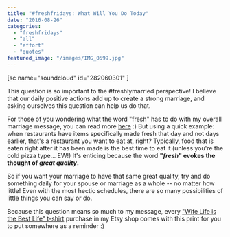 ```yaml
---
title: "#freshfridays: What Will You Do Today"
date: "2016-08-26"
categories: 
  - "freshfridays"
  - "all"
  - "effort"
  - "quotes"
featured_image: "/images/IMG_0599.jpg"
---
```


\[sc name="soundcloud" id="282060301" \]

This question is so important to the #freshlymarried perspective! I believe that our daily positive actions add up to create a strong marriage, and asking ourselves this question can help us do that.

For those of you wondering what the word "fresh" has to do with my overall marriage message, you can read more [here](http://freshlymarried.com/what-it-means-to-be-freshly-married/) :) But using a quick example: when restaurants have items specifically made fresh that day and not days earlier, that's a restaurant you want to eat at, right? Typically, food that is eaten right after it has been made is the best time to eat it (unless you're the cold pizza type... EW!) It's enticing because the word **"_fresh_" evokes the thought of _great quality_.** 

So if you want your marriage to have that same great quality, try and do something daily for your spouse or marriage as a whole -- no matter how little! Even with the most hectic schedules, there are so many possibilities of little things you can say or do.

Because this question means so much to my message, every ["Wife Life is the Best Life" t-shirt](https://www.etsy.com/shop/FreshlyMarried?ref=hdr_shop_menu) purchase in my Etsy shop comes with this print for you to put somewhere as a reminder :)
